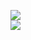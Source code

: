 [![](https://img.shields.io/badge/Made%20With-Github%20Spray-lightgrey.svg?style=for-the-badge&logo=github)](https://github.com/Annihil/github-spray#31358)  
[![](https://i.imgur.com/2DrTn0Z.gif)](https://github.com/Annihil/github-spray)